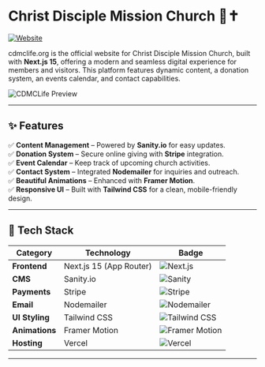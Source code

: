 # Christ Disciple Mission Church 🌱✝️  
[![Website](https://img.shields.io/badge/Website-Live-blue)](https://cdmclife.org)

cdmclife.org is the official website for Christ Disciple Mission Church, built with **Next.js 15**, offering a modern and seamless digital experience for members and visitors. This platform features dynamic content, a donation system, an events calendar, and contact capabilities.

<!-- For the image, replace 'your-image-path.jpg' with your actual image path -->
![CDMCLife Preview](./public/website-preview.png)

---

## ✨ Features  
✅ **Content Management** – Powered by **Sanity.io** for easy updates.  
✅ **Donation System** – Secure online giving with **Stripe** integration.  
✅ **Event Calendar** – Keep track of upcoming church activities.  
✅ **Contact System** – Integrated **Nodemailer** for inquiries and outreach.  
✅ **Beautiful Animations** – Enhanced with **Framer Motion**.  
✅ **Responsive UI** – Built with **Tailwind CSS** for a clean, mobile-friendly design.  

---

## 🚀 Tech Stack  
| **Category**     | **Technology**         | **Badge** |
|-----------------|----------------------|----------|
| **Frontend**     | Next.js 15 (App Router)  | ![Next.js](https://img.shields.io/badge/Next.js-000000?logo=next.js&logoColor=white) |
| **CMS**          | Sanity.io             | ![Sanity](https://img.shields.io/badge/Sanity.io-ff2d20?logo=sanity&logoColor=white) |
| **Payments**     | Stripe                | ![Stripe](https://img.shields.io/badge/Stripe-6267E1?logo=stripe&logoColor=white) |
| **Email**        | Nodemailer            | ![Nodemailer](https://img.shields.io/badge/Nodemailer-yellow?logo=gmail&logoColor=white) |
| **UI Styling**   | Tailwind CSS          | ![Tailwind CSS](https://img.shields.io/badge/Tailwind%20CSS-38B2AC?logo=tailwind-css&logoColor=white) |
| **Animations**   | Framer Motion         | ![Framer Motion](https://img.shields.io/badge/Framer%20Motion-0055FF?logo=framer&logoColor=white) |
| **Hosting**      | Vercel                | ![Vercel](https://img.shields.io/badge/Vercel-000000?logo=vercel&logoColor=white) |

---
